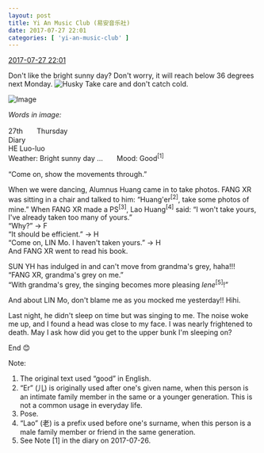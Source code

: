 ```yaml
---
layout: post
title: Yi An Music Club (易安音乐社)
date: 2017-07-27 22:01
categories: [ 'yi-an-music-club' ]
---
```


<div class="weibo-info">
  <a href="http://weibo.com/6094546964/FemQG7nOO">2017-07-27 22:01</a>
</div>

Don't like the bright sunny day? Don't worry, it will reach below 36 degrees next Monday. ![Husky](http://img.t.sinajs.cn/t4/appstyle/expression/ext/normal/74/moren_hashiqi_org.png) Take care and don't catch cold.

<!-- more -->

![Image](http://wx2.sinaimg.cn/mw690/006Es64Agy1fhysg7a488j32a1340npe.jpg)

*Words in image:*

27th　　Thursday  
Diary  
HE Luo-luo  
Weather: Bright sunny day …　　Mood: Good<sup>[1]</sup>

“Come on, show the movements through.”

When we were dancing, Alumnus Huang came in to take photos. FANG XR was sitting in a chair and talked to him: “Huang'er<sup>[2]</sup>, take some photos of mine.” When FANG XR made a PS<sup>[3]</sup>, Lao Huang<sup>[4]</sup> said: “I won't take yours, I've already taken too many of yours.”  
“Why?” → F  
“It should be efficient.” → H  
“Come on, LIN Mo. I haven't taken yours.” → H  
And FANG XR went to read his book.

SUN YH has indulged in and can't move from grandma's grey, haha!!!  
“FANG XR, grandma's grey on me.”  
“With grandma's grey, the singing becomes more pleasing *lene*<sup>[5]</sup>!”

And about LIN Mo, don't blame me as you mocked me yesterday!! Hihi.

Last night, he didn't sleep on time but was singing to me. The noise woke me up, and I found a head was close to my face. I was nearly frightened to death. May I ask how did you get to the upper bunk I'm sleeping on?

End 😊

Note:
1. The original text used “good” in English.
2. “Er” (儿) is originally used after one's given name, when this person is an intimate family member in the same or a younger generation. This is not a common usage in everyday life.
3. Pose.
4. “Lao” (老) is a prefix used before one's surname, when this person is a male family member or friend in the same generation.
5. See Note [1] in the diary on 2017-07-26.

